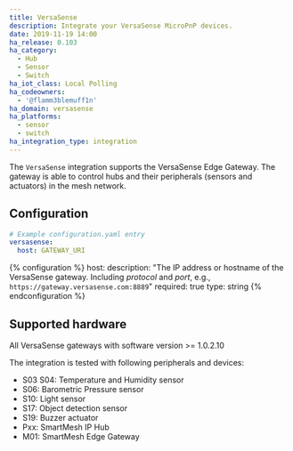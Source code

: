 ```yaml
---
title: VersaSense
description: Integrate your VersaSense MicroPnP devices.
date: 2019-11-19 14:00
ha_release: 0.103
ha_category:
  - Hub
  - Sensor
  - Switch
ha_iot_class: Local Polling
ha_codeowners:
  - '@flamm3blemuff1n'
ha_domain: versasense
ha_platforms:
  - sensor
  - switch
ha_integration_type: integration
---
```


The `VersaSense` integration supports the VersaSense Edge Gateway. The gateway is able to control hubs and their peripherals (sensors and actuators) in the mesh network.

## Configuration

```yaml
# Example configuration.yaml entry
versasense:
  host: GATEWAY_URI
```

{% configuration %}
host:
  description: "The IP address or hostname of the VersaSense gateway. Including *protocol* and *port*, e.g., `https://gateway.versasense.com:8889`"
  required: true
  type: string
{% endconfiguration %}

## Supported hardware

All VersaSense gateways with software version >= 1.0.2.10

The integration is tested with following peripherals and devices:

- S03 S04: Temperature and Humidity sensor
- S06: Barometric Pressure sensor
- S10: Light sensor
- S17: Object detection sensor
- S19: Buzzer actuator
- Pxx: SmartMesh IP Hub
- M01: SmartMesh Edge Gateway
